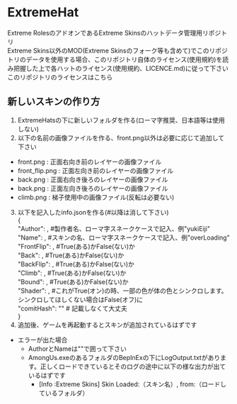 # ExtremeHat
Extreme RolesのアドオンであるExtreme Skinsのハットデータ管理用リポジトリ<br>
Extreme Skins以外のMOD(Extreme Skinsのフォーク等も含めて)でこのリポジトリのデータを使用する場合、このリポジトリ自体のライセンス(使用規約)を読み把握した上で各ハットのライセンス(使用規約、LICENCE.md)に従って下さい<br>
このリポジトリのライセンスはこちら

## 新しいスキンの作り方
1. ExtremeHatsの下に新しいフォルダを作る(ローマ字推奨、日本語等は使用しない)
2. 以下の名前の画像ファイルを作る、front.png以外は必要に応じて追加して下さい
  - front.png : 正面右向き前のレイヤーの画像ファイル
  - front_flip.png : 正面左向き前のレイヤーの画像ファイル
  - back.png : 正面右向き後ろのレイヤーの画像ファイル
  - back.png : 正面左向き後ろのレイヤーの画像ファイル
  - climb.png : 梯子使用中の画像ファイル(反転は必要ない)
3. 以下を記入したinfo.jsonを作る(#以降は消して下さい)<br>
{<br>
    "Author": , #製作者名、ローマ字スネークケースで記入、例"yukiEiji"<br>
    "Name": , #スキンの名、ローマ字スネークケースで記入、例"overLoading"<br>
    "FrontFlip": , #True(ある)かFalse(ない)か<br>
    "Back": , #True(ある)かFalse(ない)か<br>
    "BackFlip": , #True(ある)かFalse(ない)か<br>
    "Climb": , #True(ある)かFalse(ない)か<br>
    "Bound": , #True(ある)かFalse(ない)か<br>
    "Shader": , #これがTrue(オン)の時、一部の色が体の色とシンクロします。シンクロしてほしくない場合はFalse(オフ)に<br>
    "comitHash": "" # 記載しなくて大丈夫<br>
}
4. 追加後、ゲームを再起動するとスキンが追加されているはずです

- エラーが出た場合
  - AuthorとNameは""で囲って下さい
  - AmongUs.exeのあるフォルダのBepInExの下にLogOutput.txtがあります。正しくロードできているとそのログの途中に以下の様な出力が出ているはずです
    - [Info   :Extreme Skins] Skin Loaded:（スキン名）, from:（ロードしているフォルダ）